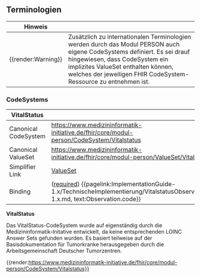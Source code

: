 ## Terminologien

| Hinweis |  |
|---------|---------------------|
| {{render:Warning}} | Zusätzlich zu internationalen Terminologien werden durch das Modul PERSON auch eigene CodeSystems definiert. Es sei drauf hingewiesen, dass CodeSystem ein implizites ValueSet enthalten können, welches der jeweiligen FHIR CodeSystem-Ressource zu entnehmen ist.|

### CodeSystems

| VitalStatus | |
|--|--|
|Canonical CodeSystem | https://www.medizininformatik-initiative.de/fhir/core/modul-person/CodeSystem/Vitalstatus  |
|Canonical ValueSet | https://www.medizininformatik-initiative.de/fhir/core/modul-person/ValueSet/Vitalstatus  |
|Simplifier Link| [ValueSet](https://www.medizininformatik-initiative.de/fhir/core/modul-person/ValueSet/Vitalstatus&fhirVersion=R4&scope=de.medizininformatikinitiative.kerndatensatz.person@1.0.16) | [CodeSystem](https://www.medizininformatik-initiative.de/fhir/core/modul-person/CodeSystem/Vitalstatus&fhirVersion=R4&scope=de.medizininformatikinitiative.kerndatensatz.person@1.0.16))|
| Binding | ([required](http://hl7.org/fhir/terminologies.html#required)) {{pagelink:ImplementationGuide-1.x/TechnischeImplementierung/VitalstatusObservation-1.x.md, text:Observation.code}}|

**VitalStatus**

Das VitalStatus-CodeSystem wurde auf eigenständig durch die Medizininformatik-Initative entwickelt, da keine entsprechenden LOINC Answer Sets gefunden wurden. Es basiert teilweise auf der Basisdokumentation für Tumorkranke herausgegeben durch die Arbeitsgemeinschaft Deutscher Tumorzentren.

{{render:https://www.medizininformatik-initiative.de/fhir/core/modul-person/CodeSystem/Vitalstatus}}